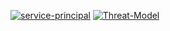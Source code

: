 [![service-principal](https://github.com/Dcrash0veride/testing_actions/actions/workflows/comment_actions.yml/badge.svg)](https://github.com/Dcrash0veride/testing_actions/actions/workflows/comment_actions.yml)
[![Threat-Model](https://github.com/Dcrash0veride/testing_actions/actions/workflows/threat_model_check.yml/badge.svg)](https://github.com/Dcrash0veride/testing_actions/actions/workflows/threat_model_check.yml)
